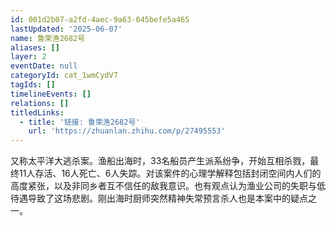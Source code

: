 ```yaml
---
id: 001d2b07-a2fd-4aec-9a63-045befe5a465
lastUpdated: '2025-06-07'
name: 鲁荣渔2682号
aliases: []
layer: 2
eventDate: null
categoryId: cat_1wmCydV7
tagIds: []
timelineEvents: []
relations: []
titledLinks:
  - title: '链接: 鲁荣渔2682号'
    url: 'https://zhuanlan.zhihu.com/p/27495553'
---
```

又称太平洋大逃杀案。渔船出海时，33名船员产生派系纷争，开始互相杀戮，最终11人存活、16人死亡、6人失踪。对该案件的心理学解释包括封闭空间内人们的高度紧张，以及非同乡者互不信任的敌我意识。也有观点认为渔业公司的失职与低待遇导致了这场悲剧。刚出海时厨师突然精神失常预言杀人也是本案中的疑点之一。
